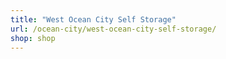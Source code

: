 ```yaml
---
title: "West Ocean City Self Storage"
url: /ocean-city/west-ocean-city-self-storage/
shop: shop
---
```

